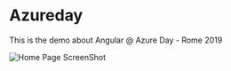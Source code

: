 # Azureday

This is the demo about Angular @ Azure Day - Rome 2019

![Home Page ScreenShot](https://i.ibb.co/1JvQvF9/Schermata-2019-05-12-alle-15-51-21.png)
